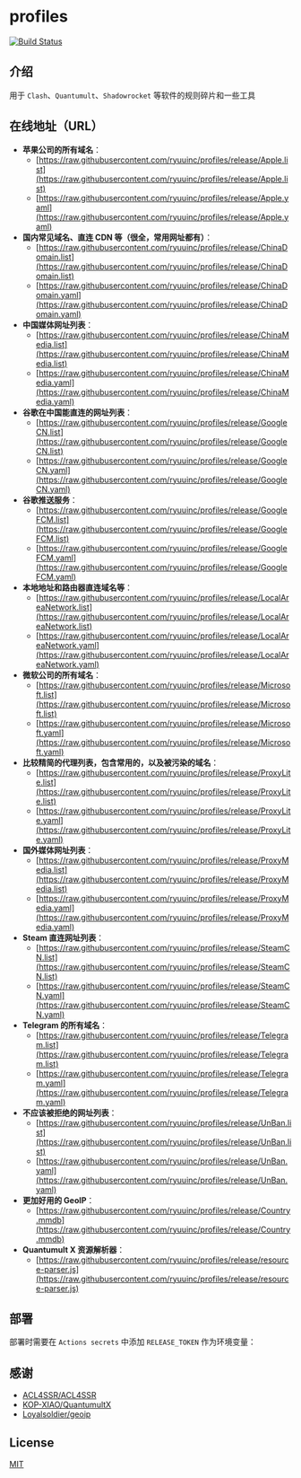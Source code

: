# profiles

[![Build Status](https://github.com/ryuuinc/profiles/workflows/Update/badge.svg)](https://github.com/ryuuinc/profiles/actions)

## 介绍

用于 `Clash`、`Quantumult`、`Shadowrocket` 等软件的规则碎片和一些工具

## 在线地址（URL）

- **苹果公司的所有域名**：
  - [https://raw.githubusercontent.com/ryuuinc/profiles/release/Apple.list](https://raw.githubusercontent.com/ryuuinc/profiles/release/Apple.list)
  - [https://raw.githubusercontent.com/ryuuinc/profiles/release/Apple.yaml](https://raw.githubusercontent.com/ryuuinc/profiles/release/Apple.yaml)
- **国内常见域名、直连 CDN 等（很全，常用网址都有）**：
  - [https://raw.githubusercontent.com/ryuuinc/profiles/release/ChinaDomain.list](https://raw.githubusercontent.com/ryuuinc/profiles/release/ChinaDomain.list)
  - [https://raw.githubusercontent.com/ryuuinc/profiles/release/ChinaDomain.yaml](https://raw.githubusercontent.com/ryuuinc/profiles/release/ChinaDomain.yaml)
- **中国媒体网址列表**：
  - [https://raw.githubusercontent.com/ryuuinc/profiles/release/ChinaMedia.list](https://raw.githubusercontent.com/ryuuinc/profiles/release/ChinaMedia.list)
  - [https://raw.githubusercontent.com/ryuuinc/profiles/release/ChinaMedia.yaml](https://raw.githubusercontent.com/ryuuinc/profiles/release/ChinaMedia.yaml)
- **谷歌在中国能直连的网址列表**：
  - [https://raw.githubusercontent.com/ryuuinc/profiles/release/GoogleCN.list](https://raw.githubusercontent.com/ryuuinc/profiles/release/GoogleCN.list)
  - [https://raw.githubusercontent.com/ryuuinc/profiles/release/GoogleCN.yaml](https://raw.githubusercontent.com/ryuuinc/profiles/release/GoogleCN.yaml)
- **谷歌推送服务**：
  - [https://raw.githubusercontent.com/ryuuinc/profiles/release/GoogleFCM.list](https://raw.githubusercontent.com/ryuuinc/profiles/release/GoogleFCM.list)
  - [https://raw.githubusercontent.com/ryuuinc/profiles/release/GoogleFCM.yaml](https://raw.githubusercontent.com/ryuuinc/profiles/release/GoogleFCM.yaml)
- **本地地址和路由器直连域名等**：
  - [https://raw.githubusercontent.com/ryuuinc/profiles/release/LocalAreaNetwork.list](https://raw.githubusercontent.com/ryuuinc/profiles/release/LocalAreaNetwork.list)
  - [https://raw.githubusercontent.com/ryuuinc/profiles/release/LocalAreaNetwork.yaml](https://raw.githubusercontent.com/ryuuinc/profiles/release/LocalAreaNetwork.yaml)
- **微软公司的所有域名**：
  - [https://raw.githubusercontent.com/ryuuinc/profiles/release/Microsoft.list](https://raw.githubusercontent.com/ryuuinc/profiles/release/Microsoft.list)
  - [https://raw.githubusercontent.com/ryuuinc/profiles/release/Microsoft.yaml](https://raw.githubusercontent.com/ryuuinc/profiles/release/Microsoft.yaml)
- **比较精简的代理列表，包含常用的，以及被污染的域名**：
  - [https://raw.githubusercontent.com/ryuuinc/profiles/release/ProxyLite.list](https://raw.githubusercontent.com/ryuuinc/profiles/release/ProxyLite.list)
  - [https://raw.githubusercontent.com/ryuuinc/profiles/release/ProxyLite.yaml](https://raw.githubusercontent.com/ryuuinc/profiles/release/ProxyLite.yaml)
- **国外媒体网址列表**：
  - [https://raw.githubusercontent.com/ryuuinc/profiles/release/ProxyMedia.list](https://raw.githubusercontent.com/ryuuinc/profiles/release/ProxyMedia.list)
  - [https://raw.githubusercontent.com/ryuuinc/profiles/release/ProxyMedia.yaml](https://raw.githubusercontent.com/ryuuinc/profiles/release/ProxyMedia.yaml)
- **Steam 直连网址列表**：
  - [https://raw.githubusercontent.com/ryuuinc/profiles/release/SteamCN.list](https://raw.githubusercontent.com/ryuuinc/profiles/release/SteamCN.list)
  - [https://raw.githubusercontent.com/ryuuinc/profiles/release/SteamCN.yaml](https://raw.githubusercontent.com/ryuuinc/profiles/release/SteamCN.yaml)
- **Telegram 的所有域名**：
  - [https://raw.githubusercontent.com/ryuuinc/profiles/release/Telegram.list](https://raw.githubusercontent.com/ryuuinc/profiles/release/Telegram.list)
  - [https://raw.githubusercontent.com/ryuuinc/profiles/release/Telegram.yaml](https://raw.githubusercontent.com/ryuuinc/profiles/release/Telegram.yaml)
- **不应该被拒绝的网址列表**：
  - [https://raw.githubusercontent.com/ryuuinc/profiles/release/UnBan.list](https://raw.githubusercontent.com/ryuuinc/profiles/release/UnBan.list)
  - [https://raw.githubusercontent.com/ryuuinc/profiles/release/UnBan.yaml](https://raw.githubusercontent.com/ryuuinc/profiles/release/UnBan.yaml)
- **更加好用的 GeoIP**：
  - [https://raw.githubusercontent.com/ryuuinc/profiles/release/Country.mmdb](https://raw.githubusercontent.com/ryuuinc/profiles/release/Country.mmdb)
- **Quantumult X 资源解析器**：
  - [https://raw.githubusercontent.com/ryuuinc/profiles/release/resource-parser.js](https://raw.githubusercontent.com/ryuuinc/profiles/release/resource-parser.js)

## 部署

部署时需要在 `Actions secrets` 中添加 `RELEASE_TOKEN` 作为环境变量：

## 感谢

- [ACL4SSR/ACL4SSR](https://github.com/ACL4SSR/ACL4SSR/tree/master)
- [KOP-XIAO/QuantumultX](https://github.com/KOP-XIAO/QuantumultX)
- [Loyalsoldier/geoip](https://github.com/Loyalsoldier/geoip)

## License

[MIT](./LICENSE)
